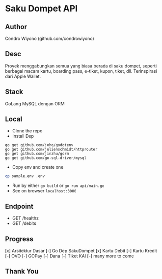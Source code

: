 # Saku Dompet API

## Author 
Condro Wiyono (github.com/condrowiyono)

## Desc
Proyek menggabungkan semua yang biasa berada di saku dompet, seperti berbagai macam kartu, boarding pass, e-tiket, kupon, tiket, dll. Terinspirasi dari Apple Wallet.

## Stack
GoLang
MySQL dengan ORM

## Local
- Clone the repo
- Install Dep
```
go get github.com/joho/godotenv
go get github.com/julienschmidt/httprouter
go get github.com/jinzhu/gorm
go get github.com/go-sql-driver/mysql
```
- Copy env and create one
```sh
cp sample.env .env
```
- Run by either ```go build``` or ```go run api/main.go```
- See on browser ```localhost:3000```

## Endpoint
- GET /healthz
- GET /debits

## Progress
[x] Arsitektur Dasar
[-] Go Dep
SakuDompet
[x] Kartu Debit
[-] Kartu Kredit
[-] OVO
[-] GOPay
[-] Dana
[-] Tiket KAI
[-] many more to come

## Thank You
